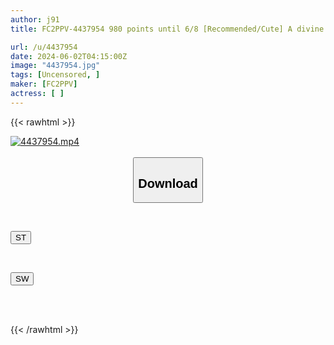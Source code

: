 ```yaml
---
author: j91
title: FC2PPV-4437954 980 points until 6/8 [Recommended/Cute] A divine episode that you will definitely think is cute. *Uncensored/Raw vaginal cum shot.

url: /u/4437954
date: 2024-06-02T04:15:00Z
image: "4437954.jpg"
tags: [Uncensored, ]
maker: [FC2PPV]
actress: [ ]
---
```



{{< rawhtml >}}

<div class="video" data-videoid="DjlM1MBZ79ukPr8">
    <a href="javascript:;">
        <img src="/u/4437954/4437954.jpg" width="WIDTH" height="HEIGHT" alt="4437954.mp4" loading="lazy">
    </a>
</div>

<script type="text/javascript" src="https://j91.asia/asset/on-demand-st.js"></script>

<br>
  <link rel="stylesheet" href="https://j91.asia/asset/bs5.css">
  
  <center>
  <button class="btn btn-primary" type="button" data-bs-toggle="collapse" data-bs-target=".multi-collapse" aria-expanded="false" aria-controls="multiCollapseExample1 multiCollapseExample2"><h2>Download</h2></button></center>
</p>
<div class="row">
  <div class="col">
    <div class="collapse multi-collapse" id="multiCollapseExample1">
      <div class="card card-body">
	      	      <br>
<div class="buttons">  
<p><a href="/u/4437954/st.html" target="_blank"><button class="btn-hover color-3"><i class="fa fa-download"></i> ST</button></a></p></div>
    </div>
  </div>
</div>
  <div class="col">
    <div class="collapse multi-collapse" id="multiCollapseExample2">
      <div class="card card-body">
	      <br>
<div class="buttons">
<p><a href="/u/4437954/sw.html" target="_blank"><button class="btn-hover color-2"><i class="fa fa-download"></i> SW</button></a></p></div>
<br><br>
      </div>
    </div>
  </div>
</div>

{{< /rawhtml >}}